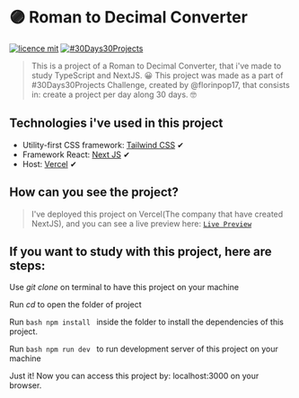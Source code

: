 # 🟣 Roman to Decimal Converter

[![licence mit](https://img.shields.io/github/license/ChristopherMarques/roman2decimal)](https://github.com/afonsopacifer/open-source-boilerplate/blob/master/LICENSE.md)
[![#30Days30Projects](https://img.shields.io/badge/Part%20of%20Challenge-30Days30Projects-orange)](https://github.com/florinpop17/100Days100Projects)

> This is a project of a Roman to Decimal Converter, that i've made to study TypeScript and NextJS. 😀
> This project was made as a part of #30Days30Projects Challenge, created by @florinpop17, that consists in: create a project per day along 30 days. 🤓

## Technologies i've used in this project

* Utility-first CSS framework: [Tailwind CSS](https://tailwindcss.com/) ✔
* Framework React: [Next JS](https://nextjs.org) ✔
* Host: [Vercel](https://vercel.com) ✔

## How can you see the project?

> I've deployed this project on Vercel(The company that have created NextJS), and you can see a live preview here: [`Live Preview`](https://roman2decimal.vercel.app)

## If you want to study with this project, here are steps:

Use *git clone <repo>* on terminal to have this project on your machine

Run *cd <folder of project>* to open the folder of project

Run ```bash npm install ``` inside the folder to install the dependencies of this project.

Run ```bash npm run dev ``` to run development server of this project on your machine

Just it! Now you can access this project by: localhost:3000 on your browser.
